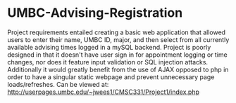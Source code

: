 # UMBC-Advising-Registration

Project requirements entailed creating a basic web application that allowed users to enter their name, UMBC ID, major, and then select from all currently available advising times logged in a mySQL backend. Project is poorly designed in that it doesn't have user sign in for appointment logging or time changes, nor does it feature input validation or SQL injection attacks. Additionally it would greatly benefit from the use of AJAX opposed to php in order to have a singular static webpage and prevent unnecessary page loads/refreshes. Can be viewed at:
http://userpages.umbc.edu/~jwees1/CMSC331/Project1/index.php

